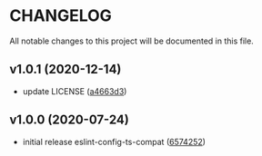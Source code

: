 # CHANGELOG

All notable changes to this project will be documented in this file.

## v1.0.1 (2020-12-14)

- update LICENSE ([a4663d3](https://github.com/sibiraj-s/eslint-config-ts-compat/commit/a4663d3))

## v1.0.0 (2020-07-24)

- initial release eslint-config-ts-compat ([6574252](https://github.com/sibiraj-s/eslint-config-ts-compat/commit/6574252))

